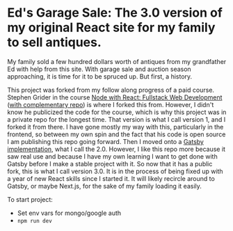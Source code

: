# Ed's Garage Sale: The 3.0 version of my original React site for my family to sell antiques.

My family sold a few hundred dollars worth of antiques from my grandfather Ed with help from this site. With garage sale and auction season approaching, it is time for it to be spruced up. But first, a history.

This project was forked from my follow along progress of a paid course. Stephen Grider in the course [Node with React: Fullstack Web Development](https://www.udemy.com/course/node-with-react-fullstack-web-development/) ([with complementary repo](https://github.com/StephenGrider/FullstackReactCode)) is where I forked this from. However, I didn't know he publicized the code for the course, which is why this project was in a private repo for the longest time. That version is what I call version 1, and I forked it from there. I have gone mostly my way with this, particularly in the frontend, so between my own spin and the fact that his code is open source I am publishing this repo going forward. Then I moved onto a [Gatsby implementation](https://github.com/michael-small/ARCHIVE_Eds-Garage-Sale), what I call the 2.0. However, I like this repo more because it saw real use and because I have my own learning I want to get done with Gatsby before I make a stable project with it. So now that it has a public fork, this is what I call version 3.0. It is in the process of being fixed up with a year of new React skills since I started it. It will likely recircle around to Gatsby, or maybe Next.js, for the sake of my family loading it easily.

To start project:
* Set env vars for mongo/google auth
* `npm run dev`
